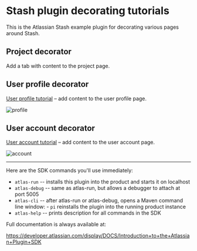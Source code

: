 # Stash plugin decorating tutorials

This is the Atlassian Stash example plugin for decorating various pages around Stash.

## Project decorator

Add a tab with content to the project page.

## User profile decorator

[User profile tutorial](https://developer.atlassian.com/stash/docs/latest/tutorials-and-examples/decorating-the-user-profile.html) – add content to the user profile page.

![profile](http://monosnap.com/image/UgHGsxIqvla4qAk0QjH0mk4yW.png)

## User account decorator

[User account tutorial](https://developer.atlassian.com/stash/docs/latest/tutorials-and-examples/decorating-the-user-account.html) – add content to the user account page.

![account](http://monosnap.com/image/3H2wXG7QHSr39FpnFbDpwnS8A.png)


----

Here are the SDK commands you'll use immediately:

* `atlas-run`   -- installs this plugin into the product and starts it on localhost
* `atlas-debug` -- same as atlas-run, but allows a debugger to attach at port 5005
* `atlas-cli`   -- after atlas-run or atlas-debug, opens a Maven command line window:
                 - `pi` reinstalls the plugin into the running product instance
* `atlas-help`  -- prints description for all commands in the SDK

Full documentation is always available at:

https://developer.atlassian.com/display/DOCS/Introduction+to+the+Atlassian+Plugin+SDK
